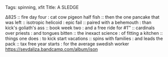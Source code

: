Tags: spinning, xfit
Title: A SLEDGE  
  
∆825 :: fire day four : cat cow pigeon half fish :: then the one pancake that was left :: isotropic helicoid : epic fail :: paired with a behemouth : than kick's goliath's ass :: book week two : and a free ride for #1™ :: cardinals over priests : and tongues bitten :: the inexact science : of fitting a kitchen :: things one does : to kick start vacations :: spins with families : and leads the pack :: tax free year starts : for the average swedish worker
<https://sevdaliza.bandcamp.com/album/ison>  
